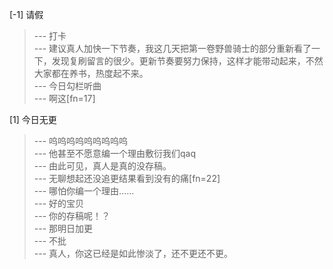 
[-1] 请假
>--- 打卡<br>
>--- 建议真人加快一下节奏，我这几天把第一卷野兽骑士的部分重新看了一下，发现复刷留言的很少。更新节奏要努力保持，这样才能带动起来，不然大家都在养书，热度起不来。<br>
>--- 今日勾栏听曲<br>
>--- 啊这[fn=17]<br>

[1] 今日无更
>--- 呜呜呜呜呜呜呜呜呜<br>
>--- 他甚至不愿意编一个理由敷衍我们qaq<br>
>--- 由此可见，真人是真的没存稿。<br>
>--- 无聊想起还没追更结果看到没有的痛[fn=22]<br>
>--- 哪怕你编一个理由……<br>
>--- 好的宝贝<br>
>--- 你的存稿呢！？<br>
>--- 那明日加更<br>
>--- 不批<br>
>--- 真人，你这已经是如此惨淡了，还不更还不更。<br>
